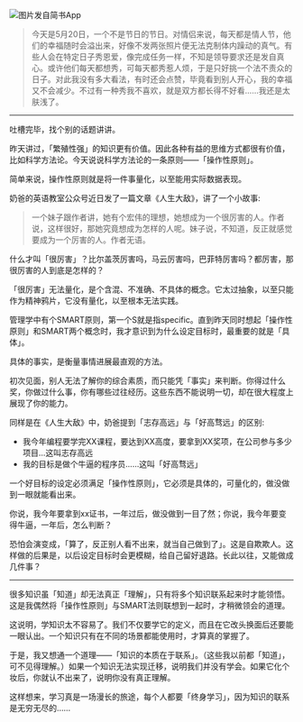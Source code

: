 ![图片发自简书App](http://upload-images.jianshu.io/upload_images/197369-123566e1436b1ab3.jpg)

> 今天是5月20日，一个不是节日的节日。对情侣来说，每天都是情人节，他们的幸福随时会溢出来，好像不发两张照片便无法克制体内躁动的真气。有些人会在特定日子秀恩爱，像完成任务一样，不知是领导要求还是发自真心。或许他们每天都想秀，可每天都秀惹人烦，于是只好挑一个法不责众的日子。对此我没有多大看法，有时还会点赞，毕竟看到别人开心，我的幸福又不会减少。不过有一种秀我不喜欢，就是双方都长得不好看……我还是太肤浅了。

----

吐槽完毕，找个别的话题讲讲。

昨天讲过，「繁殖性强」的知识更有价值。因此各种有益的思维方式都很有价值，比如科学方法论。今天说说科学方法论的一条原则——「操作性原则」。

简单来说，操作性原则就是将一件事量化，以至能用实际数据表现。

奶爸的英语教室公众号近日发了一篇文章《人生大敌》，讲了一个小故事:

> 一个妹子跟作者讲，她有个宏伟的理想，她想成为一个很厉害的人。作者说，这样很好，那她究竟想成为怎样的人呢。妹子说，不知道，反正就感觉要成为一个厉害的人。作者无语。

什么才叫「很厉害」？比尔盖茨厉害吗，马云厉害吗，巴菲特厉害吗？都厉害，那很厉害的人到底是怎样的？

「很厉害」无法量化，是个含混、不准确、不具体的概念。它太过抽象，以至只能作为精神鸦片，它没有量化，以至根本无法实践。

管理学中有个SMART原则，第一个S就是指specific。直到昨天同时想起「操作性原则」和SMART两个概念时，我才意识到为什么设定目标时，最重要的就是「具体」。

具体的事实，是衡量事情进展最直观的方法。

初次见面，别人无法了解你的综合素质，而只能凭「事实」来判断。你得过什么奖，你做过什么事，你有哪些过往经历。这些东西不能说明一切，却在很大程度上展现了你的能力。

同样是在《人生大敌》中，奶爸提到「志存高远」与「好高骛远」的区别:

- 我今年编程要学完XX课程，要达到XX高度，要拿到XX奖项，在公司参与多少项目...这叫志存高远
- 我的目标是做个牛逼的程序员……这叫「好高骛远」

一个好目标的设定必须满足「操作性原则」，它必须是具体的，可量化的，做没做到一眼就能看出来。

你说，我今年要拿到xx证书，一年过后，做没做到一目了然；你说，我今年要变得牛逼，一年后，怎么判断？

恐怕会演变成，「算了，反正别人看不出来，就当自己做到了」。这是自欺欺人。这样做的后果是，以后设定目标时会更模糊，给自己留好退路。长此以往，又能做成几件事？

----

很多知识虽「知道」却无法真正「理解」，只有将多个知识联系起来时才能领悟。这是我偶然将「操作性原则」与SMART法则联想到一起时，才稍微领会的道理。

这说明，学知识太不容易了。我们不仅要学它的定义，而且在它改头换面后还要能一眼认出。一个知识只有在不同的场景都能使用时，才算真的掌握了。

于是，我又想通一个道理——「知识的本质在于联系」。（这些我以前都「知道」，可不见得理解。）如果一个知识无法实现迁移，说明我们并没有学会。如果它化个妆后，你就认不出来了，说明你没有真正理解。

这样想来，学习真是一场漫长的旅途，每个人都要「终身学习」，因为知识的联系是无穷无尽的……
